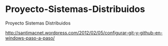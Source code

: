 Proyecto-Sistemas-Distribuidos
==============================

Proyecto Sistemas Distribuidos

http://santimacnet.wordpress.com/2012/02/05/configurar-git-y-github-en-windows-paso-a-paso/
